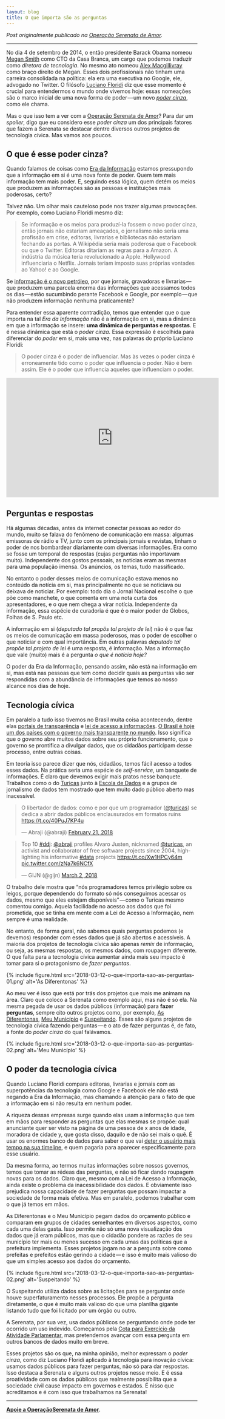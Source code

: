```yaml
---
layout: blog
title: O que importa são as perguntas
---
```


_Post originalmente publicado na [Operação Serenata de Amor](https://medium.com/serenata/o-que-importa-s%C3%A3o-as-perguntas-958131b235aa)._

---

No dia 4 de setembro de 2014, o então presidente Barack Obama nomeou [Megan Smith](https://en.wikipedia.org/wiki/Megan_Smith) como CTO da Casa Branca, um cargo que podemos traduzir como _diretora de tecnologia_. No mesmo ato nomeou [Alex Macgillivray](https://twitter.com/amac) como braço direito de Megan. Esses dois profissionais não tinham uma carreira consolidada na política: ela era uma executiva no Google, ele, advogado no Twitter. O filósofo [Luciano Floridi](https://www.oii.ox.ac.uk/people/luciano-floridi/) diz que esse momento é crucial para entendermos o mundo onde vivemos hoje: essas nomeações são o marco inicial de uma nova forma de poder — um novo [_poder cinza_](https://link.springer.com/article/10.1007/s13347-015-0206-y), como ele chama.

Mas o que isso tem a ver com a [Operação Serenata de Amor](https://serenata.ai)? Para dar um _spoiler_, digo que eu considero esse _poder cinza_ um dos principais fatores que fazem a Serenata se destacar dentre diversos outros projetos de tecnologia cívica. Mas vamos aos poucos.

## O que é esse poder cinza?

Quando falamos de coisas como [Era da Informação](https://pt.wikipedia.org/wiki/Era_da_informa%C3%A7%C3%A3o) estamos pressupondo que a informação em si é uma nova fonte de poder. Quem tem mais informação tem mais poder. E, seguindo essa lógica, quem detém os meios que produzem as informações são as pessoas e instituições mais poderosas, certo?

Talvez não. Um olhar mais cauteloso pode nos trazer algumas provocações. Por exemplo, como Luciano Floridi mesmo diz:

> Se informação e os meios para produzí-la fossem o novo poder cinza, então jornais não estariam ameaçados, o jornalismo não seria uma profissão em crise, editoras, livrarias e bibliotecas não estariam fechando as portas. A Wikipédia seria mais poderosa que o Facebook ou que o Twitter. Editoras ditariam as regras para a Amazon. A indústria da música teria revolucionado a Apple. Hollywood influenciaria o Netflix. Jornais teriam imposto suas próprias vontades ao Yahoo! e ao Google.

Se [informação é o novo petróleo](https://www.economist.com/news/leaders/21721656-data-economy-demands-new-approach-antitrust-rules-worlds-most-valuable-resource), por que jornais, gravadoras e livrarias — que produzem uma parcela enorma das informações que acessamos todos os dias — estão sucumbindo perante Facebook e Google, por exemplo — que não produzem informação nenhuma praticamente?

Para entender essa aparente contradição, temos que entender que o que importa na tal _Era da Informação_ não é a informação em si, mas a dinâmica em que a informação se insere: **uma dinâmica de perguntas e respostas**. E é nessa dinâmica que está o _poder cinza._ Essa expressão é escolhida para diferenciar do _poder_ em si, mais uma vez, nas palavras do próprio Luciano Floridi:

> O poder cinza é o poder de influenciar. Mas às vezes o poder cinza é erroneamente tido como o poder que influencia o poder. Não é bem assim. Ele é o poder que influencia aqueles que influenciam o poder.

<iframe width="560" height="315" src="https://www.youtube.com/embed/3SAPuLnwCKM" frameborder="0" allow="accelerometer; autoplay; encrypted-media; gyroscope; picture-in-picture" allowfullscreen></iframe>

## Perguntas e respostas

Há algumas décadas, antes da internet conectar pessoas ao redor do mundo, muito se falava do fenômeno de comunicação em massa: algumas emissoras de rádio e TV, junto com os principais jornais e revistas, tinham o poder de nos bombardear diariamente com diversas informações. Era como se fosse um temporal de respostas (cujas perguntas não importavam muito). Independente dos gostos pessoais, as notícias eram as mesmas para uma população imensa. Os anúncios, os temas, tudo massificado.

No entanto o poder desses meios de comunicação estava menos no conteúdo da notícia em si, mas principalmente no que se noticiava ou deixava de noticiar. Por exemplo: todo dia o Jornal Nacional escolhe o que põe como manchete, o que comenta em uma nota curta dos apresentadores, e o que nem chega a virar notícia. Independente da informação, essa espécie de curadoria é que é o maior poder de Globos, Folhas de S. Paulo etc.

A informação em si (_deputado tal propôs tal projeto de lei_) não é o que faz os meios de comunicação em massa poderosos, mas o poder de escolher o que noticiar e com qual importância. Em outras palavras _deputado tal propõe tal projeto de lei_ é uma resposta, é informação. Mas a informação que vale (muito) mais é a pergunta _o que é notícia hoje?_

O poder da Era da Informação, pensando assim, não está na informação em si, mas está nas pessoas que tem como decidir quais as perguntas vão ser respondidas com a abundância de informações que temos ao nosso alcance nos dias de hoje.

## Tecnologia cívica

Em paralelo a tudo isso tivemos no Brasil muita coisa acontecendo, dentre elas [portais de transparência](http://www.portaltransparencia.gov.br/) e [lei de acesso a informações](http://www.acessoainformacao.gov.br/assuntos/conheca-seu-direito/a-lei-de-acesso-a-informacao). [O Brasil é hoje um dos países com o governo mais transparente no mundo](https://index.okfn.org/place/?filter-table=Brazil). Isso significa que o governo abre muitos dados sobre seu próprio funcionamento, que o governo se prontifica a divulgar dados, que os cidadãos participam desse processo, entre outras coisas.

Em teoria isso parece dizer que nós, cidadãos, temos fácil acesso a todos esses dados. Na prática seria uma espécie de _self-service_, um banquete de informações. É claro que devemos exigir mais pratos nesse banquete. Trabalhos como o do [Turicas](https://twitter.com/turicas) junto à [Escola de Dados](https://escoladedados.org/) e a grupos de jornalismo de dados tem mostrado que tem muito dado público aberto mas inacessível.

<blockquote class="twitter-tweet" data-lang="en"><p lang="pt" dir="ltr">O libertador de dados: como e por que um programador (<a href="https://twitter.com/turicas?ref_src=twsrc%5Etfw">@turicas</a>) se dedica a abrir dados públicos enclausurados em formatos ruins <a href="https://t.co/40PuJ7KP4u">https://t.co/40PuJ7KP4u</a></p>&mdash; Abraji (@abraji) <a href="https://twitter.com/abraji/status/966381159147081728?ref_src=twsrc%5Etfw">February 21, 2018</a></blockquote>
<script async src="https://platform.twitter.com/widgets.js" charset="utf-8"></script>

<blockquote class="twitter-tweet" data-lang="en"><p lang="en" dir="ltr">Top 10 <a href="https://twitter.com/hashtag/ddj?src=hash&amp;ref_src=twsrc%5Etfw">#ddj</a>: <a href="https://twitter.com/abraji?ref_src=twsrc%5Etfw">@abraji</a> profiles Alvaro Justen, nicknamed <a href="https://twitter.com/turicas?ref_src=twsrc%5Etfw">@turicas</a>, an activist and collaborator of free software projects since 2004, highlighting his informative <a href="https://twitter.com/hashtag/data?src=hash&amp;ref_src=twsrc%5Etfw">#data</a> projects <a href="https://t.co/Xw1HPCy64m">https://t.co/Xw1HPCy64m</a> <a href="https://t.co/zNa7k6NCfX">pic.twitter.com/zNa7k6NCfX</a></p>&mdash; GIJN (@gijn) <a href="https://twitter.com/gijn/status/969694594844823553?ref_src=twsrc%5Etfw">March 2, 2018</a></blockquote>
<script async src="https://platform.twitter.com/widgets.js" charset="utf-8"></script>

O trabalho dele mostra que “nós programadores temos privilégio sobre os leigos, porque dependendo do formato só nós conseguimos acessar os dados, mesmo que eles estejam disponíveis” — como o Turicas mesmo comentou comigo. Aquela facilidade no acesso aos dados que foi prometida, que se tinha em mente com a Lei de Acesso a Informação, nem sempre é uma realidade.

No entanto, de forma geral, não sabemos quais perguntas podemos (e devemos) responder com esses dados que já são abertos e acessíveis. A maioria dos projetos de tecnologia cívica são apenas _remix_ de informação, ou seja, as mesmas respostas, os mesmos dados, com roupagem diferente. O que falta para a tecnologia cívica aumentar ainda mais seu impacto é tomar para si o protagonismo de _fazer perguntas_.

{% include figure.html src='2018-03-12-o-que-importa-sao-as-perguntas-01.png' alt='As Diferentonas' %}

Ao meu ver é isso que está por trás dos projetos que mais me animam na área. Claro que coloco a Serenata como exemplo aqui, mas não é só ela. Na mesma pegada de usar os dados públicos (informação) para **fazer perguntas**, sempre cito outros projetos como, por exemplo, [As Diferentonas](https://play.google.com/store/apps/details?id=com.ionicframework.diferentonas906569&hl=pt_BR), [Meu Município](https://meumunicipio.org.br/) e [Suspeitando](http://www.suspeitando.com.br/). Esses são alguns projetos de tecnologia cívica fazendo perguntas — e o ato de fazer perguntas é, de fato, a fonte do _poder cinza_ do qual falávamos.

{% include figure.html src='2018-03-12-o-que-importa-sao-as-perguntas-02.png' alt='Meu Município' %}

## O poder da tecnologia cívica

Quando Luciano Floridi compara editoras, livrarias e jornais com as superpotências da tecnologia como Google e Facebook ele não está negando a Era da Informação, mas chamando a atenção para o fato de que a informação em si não resulta em nenhum poder.

A riqueza dessas empresas surge quando elas usam a informação que tem em mãos para responder as perguntas que elas mesmas se propõe: qual anunciante quer ser visto na página de uma pessoa de x anos de idade, moradora de cidade y, que gosta disso, daquilo e de não sei mais o quê. É usar os enormes banco de dados para saber o que vai [deter o usuário mais tempo na sua timeline](https://en.wikipedia.org/wiki/Attention_economy), e quem pagaria para aparecer especificamente para esse usuário.

Da mesma forma, ao termos muitas informações sobre nossos governos, temos que tomar as rédeas das perguntas, e não só ficar dando roupagem novas para os dados. Claro que, mesmo com a Lei de Acesso a Informação, ainda existe o problema da inacessibilidade dos dados. E obviamente isso prejudica nossa capacidade de fazer perguntas que possam impactar a sociedade de forma mais efetiva. Mas em paralelo, podemos trabalhar com o que já temos em mãos.

As Diferentonas e o Meu Município pegam dados do orçamento público e comparam em grupos de cidades semelhantes em diversos aspectos, como cada uma delas gasta. Isso permite não só uma nova visualização dos dados que já eram públicos, mas que o cidadão pondere as razões de seu município ter mais ou menos sucesso em cada umas das políticas que a prefeitura implementa. Esses projetos jogam no ar a pergunta sobre como prefeitas e prefeitos estão gerindo a cidade — e isso é muito mais valioso do que um simples acesso aos dados do orçamento.

{% include figure.html src='2018-03-12-o-que-importa-sao-as-perguntas-02.png' alt='Suspeitando' %}

O Suspeitando utiliza dados sobre as licitações para se perguntar onde houve superfaturamento nesses processos. Ele propõe a pergunta diretamente, o que é muito mais valioso do que uma planilha gigante listando tudo que foi licitado por um órgão ou outro.

A Serenata, por sua vez, usa dados públicos se perguntando onde pode ter ocorrido um uso indevido. Começamos pela [Cota para Exercício da Atividade Parlamentar](http://www.camara.gov.br/cota-parlamentar/), mas pretendemos avançar com essa pergunta em outros bancos de dados muito em breve.

Esses projetos são os que, na minha opinião, melhor expressam o _poder cinza_, como diz Luciano Floridi aplicado à tecnologia para inovação cívica: usamos dados públicos para fazer perguntas, não só para dar respostas. Isso destaca a Serenata e alguns outros projetos nesse meio. E é essa proatividade com os dados públicos que realmente possibilita que a sociedade civil cause impacto em governos e estados. É nisso que acreditamos e é com isso que trabalhamos na Serenata!

---

[**Apoie a OperaçãoSerenata de Amor**](https://apoia.se/serenata).